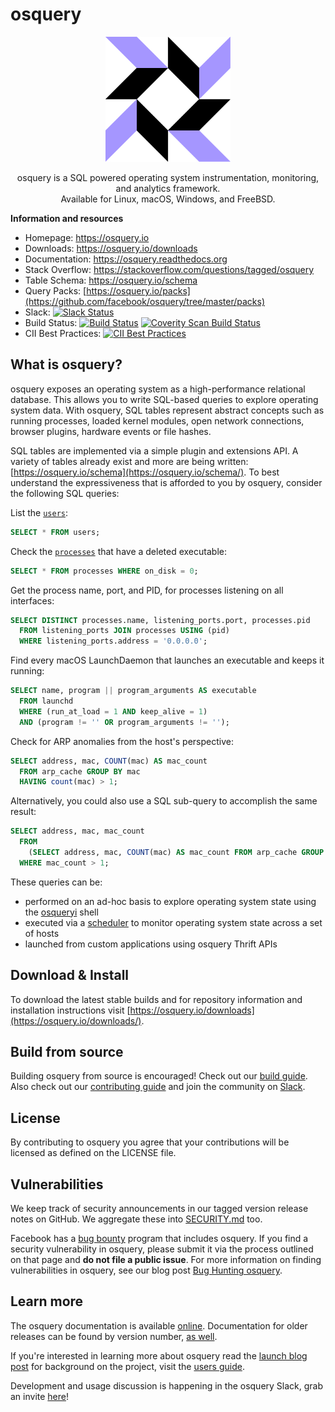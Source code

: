 # osquery

<p align="center">
<img alt="osquery logo" width="200"
src="https://github.com/facebook/osquery/raw/master/docs/img/logo-2x-dark.png" />
</p>

<p align="center">
osquery is a SQL powered operating system instrumentation, monitoring, and analytics framework.
<br>
Available for Linux, macOS, Windows, and FreeBSD.
</p>

**Information and resources**
- Homepage: https://osquery.io
- Downloads: https://osquery.io/downloads
- Documentation: https://osquery.readthedocs.org
- Stack Overflow: https://stackoverflow.com/questions/tagged/osquery
- Table Schema: https://osquery.io/schema
- Query Packs: [https://osquery.io/packs](https://github.com/facebook/osquery/tree/master/packs)
- Slack: [![Slack Status](https://osquery-slack.herokuapp.com/badge.svg)](https://osquery-slack.herokuapp.com)
- Build Status: [![Build Status](https://dev.azure.com/trailofbits/osquery/_apis/build/status/osquery?branchName=master)](https://dev.azure.com/trailofbits/osquery/_build/latest?definitionId=6&branchName=master) [![Coverity Scan Build Status](https://scan.coverity.com/projects/13317/badge.svg)](https://scan.coverity.com/projects/osquery)
- CII Best Practices: [![CII Best Practices](https://bestpractices.coreinfrastructure.org/projects/3125/badge)](https://bestpractices.coreinfrastructure.org/projects/3125)


## What is osquery?

osquery exposes an operating system as a high-performance relational database.  This allows you to
write SQL-based queries to explore operating system data.  With osquery, SQL tables represent
abstract concepts such as running processes, loaded kernel modules, open network connections,
browser plugins, hardware events or file hashes.

SQL tables are implemented via a simple plugin and extensions API. A variety of tables already exist
and more are being written: [https://osquery.io/schema](https://osquery.io/schema/). To best
understand the expressiveness that is afforded to you by osquery, consider the following SQL
queries:

List the [`users`](https://osquery.io/schema/current#users):
```sql
SELECT * FROM users;
```

Check the [`processes`](https://osquery.io/schema/current#processes) that have a deleted executable:
```sql
SELECT * FROM processes WHERE on_disk = 0;
```

Get the process name, port, and PID, for processes listening on all interfaces:
```sql
SELECT DISTINCT processes.name, listening_ports.port, processes.pid
  FROM listening_ports JOIN processes USING (pid)
  WHERE listening_ports.address = '0.0.0.0';
```

Find every macOS LaunchDaemon that launches an executable and keeps it running:
```sql
SELECT name, program || program_arguments AS executable
  FROM launchd
  WHERE (run_at_load = 1 AND keep_alive = 1)
  AND (program != '' OR program_arguments != '');
```

Check for ARP anomalies from the host's perspective:

```sql
SELECT address, mac, COUNT(mac) AS mac_count
  FROM arp_cache GROUP BY mac
  HAVING count(mac) > 1;
```

Alternatively, you could also use a SQL sub-query to accomplish the same result:

```sql
SELECT address, mac, mac_count
  FROM
    (SELECT address, mac, COUNT(mac) AS mac_count FROM arp_cache GROUP BY mac)
  WHERE mac_count > 1;
```

These queries can be:
* performed on an ad-hoc basis to explore operating system state using the
  [osqueryi](https://osquery.readthedocs.org/en/latest/introduction/using-osqueryi/) shell
* executed via a [scheduler](https://osquery.readthedocs.org/en/latest/introduction/using-osqueryd/)
  to monitor operating system state across a set of hosts
* launched from custom applications using osquery Thrift APIs

## Download & Install

To download the latest stable builds and for repository information
and installation instructions visit
[https://osquery.io/downloads](https://osquery.io/downloads/).

## Build from source

Building osquery from source is encouraged! Check out our [build
guide](https://osquery.readthedocs.io/en/latest/development/building/). Also
check out our [contributing guide](CONTRIBUTING.md) and join the
community on [Slack](https://slack.osquery.io).

## License

By contributing to osquery you agree that your contributions will be
licensed as defined on the LICENSE file.

## Vulnerabilities

We keep track of security announcements in our tagged version release
notes on GitHub. We aggregate these into [SECURITY.md](SECURITY.md)
too.

Facebook has a [bug bounty](https://www.facebook.com/whitehat/)
program that includes osquery. If you find a security vulnerability in
osquery, please submit it via the process outlined on that page and
**do not file a public issue**. For more information on finding
vulnerabilities in osquery, see our blog post [Bug Hunting
osquery](https://www.facebook.com/notes/facebook-bug-bounty/bug-hunting-osquery/954850014529225).

## Learn more

The osquery documentation is available
[online](https://osquery.readthedocs.org). Documentation for older
releases can be found by version number, [as
well](https://readthedocs.org/projects/osquery/).

If you're interested in learning more about osquery read the [launch
blog
post](https://code.facebook.com/posts/844436395567983/introducing-osquery/)
for background on the project, visit the [users
guide](https://osquery.readthedocs.org/).

Development and usage discussion is happening in the osquery Slack, grab an invite
[here](https://slack.osquery.io)!
